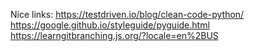 Nice links:
https://testdriven.io/blog/clean-code-python/
https://google.github.io/styleguide/pyguide.html
https://learngitbranching.js.org/?locale=en%2BUS